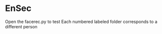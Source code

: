 # EnSec
Open the facerec.py to test
Each numbered labeled folder corresponds to a different person 

